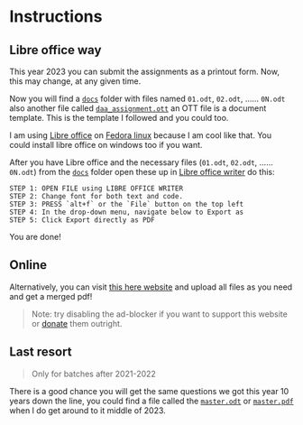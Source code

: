 # Instructions

## Libre office way

This year 2023 you can submit the assignments as a printout form.
Now, this may change, at any given time. 

Now you will find a [`docs`](https://github.com/0thorderlogic/cs/tree/master/DAA/docs) folder with files named `01.odt`, `02.odt`, ...... `0N.odt` also another file called [`daa_assignment.ott`](https://github.com/0thorderlogic/cs/blob/master/DAA/docs/daa_assignment.ott) an OTT file is a document template. This is the template I followed and you could too.

I am using [Libre office](https://www.libreoffice.org/) on [Fedora linux](https://getfedora.org/) because I am cool like that. You could install libre office on windows too if you want.

After you have Libre office and the necessary files (`01.odt`, `02.odt`, ...... `0N.odt`) from the [`docs`](https://github.com/0thorderlogic/cs/tree/master/DAA/docs) folder open these up in [Libre office writer](https://www.libreoffice.org/discover/writer/) do this:

```
STEP 1: OPEN FILE using LIBRE OFFICE WRITER
STEP 2: Change font for both text and code.
STEP 3: PRESS `alt+f` or the `File` button on the top left
STEP 4: In the drop-down menu, navigate below to Export as 
STEP 5: Click Export directly as PDF
```

You are done!

## Online

Alternatively, you can visit [this here website](https://online2pdf.com/convert-odt-to-pdf) and upload all files as you need and get a merged pdf!

> Note: try disabling the ad-blocker if you want to support this website or [donate](https://online2pdf.com/donation) them outright. 

## Last resort

> Only for batches after 2021-2022

There is a good chance you will get the same questions we got this year 10 years down the line, you could find a file called the [`master.odt`](#) or [`master.pdf`](#) when I do get around to it middle of 2023. 